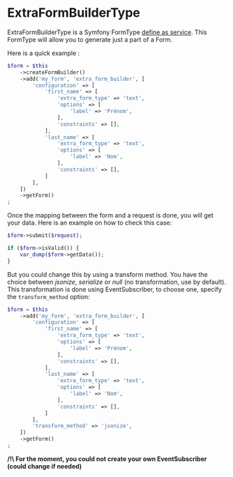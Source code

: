 ExtraFormBuilderType
====================

ExtraFormBuilderType is a Symfony FormType [define as service](http://symfony.com/doc/current/book/forms.html#defining-your-forms-as-services).
This FormType will allow you to generate just a part of a Form.

Here is a quick example :
```php
$form = $this
    ->createFormBuilder()
    ->add('my_form', 'extra_form_builder', [
        'configuration' => [
            'first_name' => [
                'extra_form_type' => 'text',
                'options' => [
                    'label' => 'Prénom',
                ],
                'constraints' => [],
            ],
            'last_name' => [
                'extra_form_type' => 'text',
                'options' => [
                    'label' => 'Nom',
                ],
                'constraints' => [],
            ]
        ],
    ])
    ->getForm()
;
```

Once the mapping between the form and a request is done, you will get your data.
Here is an example on how to check this case:
```php
$form->submit($request);

if ($form->isValid()) {
    var_dump($form->getData());
}
```

But you could change this by using a transform method.
You have the choice between *jsonize*, *serialize* or *null* (no transformation, use by default).
This transformation is done using EventSubscriber, to choose one, specify the
`transform_method` option:
```php
$form = $this
    ->add('my_form', 'extra_form_builder', [
        'configuration' => [
            'first_name' => [
                'extra_form_type' => 'text',
                'options' => [
                    'label' => 'Prénom',
                ],
                'constraints' => [],
            ],
            'last_name' => [
                'extra_form_type' => 'text',
                'options' => [
                    'label' => 'Nom',
                ],
                'constraints' => [],
            ]
        ],
        'transform_method' => 'jsonize',
    ])
    ->getForm()
;
```

**/!\ For the moment, you could not create your own EventSubscriber (could change if needed)**
